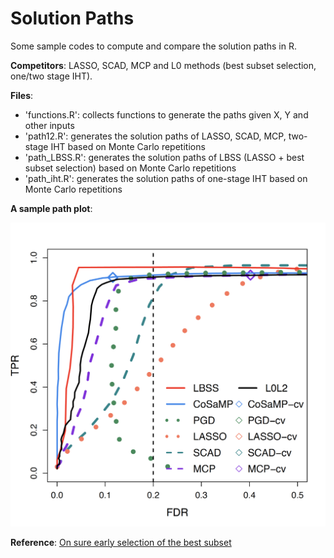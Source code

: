 # Solution Paths

Some sample codes to compute and compare the solution paths in R. 

**Competitors**: LASSO, SCAD, MCP and L0 methods (best subset selection, one/two stage IHT).

**Files**:
- 'functions.R': collects functions to generate the paths given X, Y and other inputs
- 'path12.R': generates the solution paths of LASSO, SCAD, MCP, two-stage IHT based on Monte Carlo repetitions
- 'path_LBSS.R': generates the solution paths of LBSS (LASSO + best subset selection) based on Monte Carlo repetitions
- 'path_iht.R': generates the solution paths of one-stage IHT based on Monte Carlo repetitions

**A sample path plot**:

<div style="text-align: center;">
<img src="11c.png" alt="drawing" width="600"/>
</div>


**Reference**:
[On sure early selection of the best subset](https://arxiv.org/abs/2107.06939)
